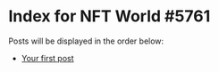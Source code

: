 # Index for NFT World #5761
Posts will be displayed in the order below:

- [Your first post](./001-first.md)

